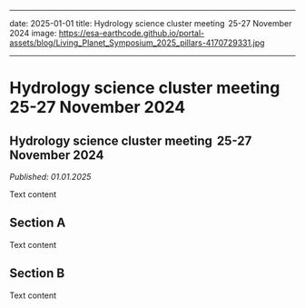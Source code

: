 
---
date: 2025-01-01
title: Hydrology science cluster meeting  25-27 November 2024
image: https://esa-earthcode.github.io/portal-assets/blog/Living_Planet_Symposium_2025_pillars-4170729331.jpg

---

# Hydrology science cluster meeting  25-27 November 2024 <!--{ as="img" mode="hero" src="https://esa-earthcode.github.io/portal-assets/blog/Living_Planet_Symposium_2025_pillars-4170729331.jpg" }-->

## Hydrology science cluster meeting  25-27 November 2024
*Published: 01.01.2025*

Text content

## Section A
Text content

## Section B
Text content
        